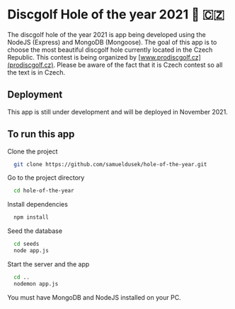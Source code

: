 
# Discgolf Hole of the year 2021 :flying_disc: :czech_republic:

The discgolf hole of the year 2021 is app being developed using the NodeJS (Express) and MongoDB (Mongoose). The goal of this app is to choose the most beautiful discgolf hole currently located in the Czech Republic. This contest is being organized by [www.prodiscgolf.cz](prodiscgolf.cz).
Please be aware of the fact that it is Czech contest so all the text is in Czech.

## Deployment

This app is still under development and will be deployed in November 2021.
  
## To run this app

Clone the project

```bash
  git clone https://github.com/samueldusek/hole-of-the-year.git
```

Go to the project directory

```bash
  cd hole-of-the-year
```

Install dependencies

```bash
  npm install
```

Seed the database

```bash
  cd seeds
  node app.js
```

Start the server and the app

```bash
  cd ..
  nodemon app.js
```
You must have MongoDB and NodeJS installed on your PC. 
  